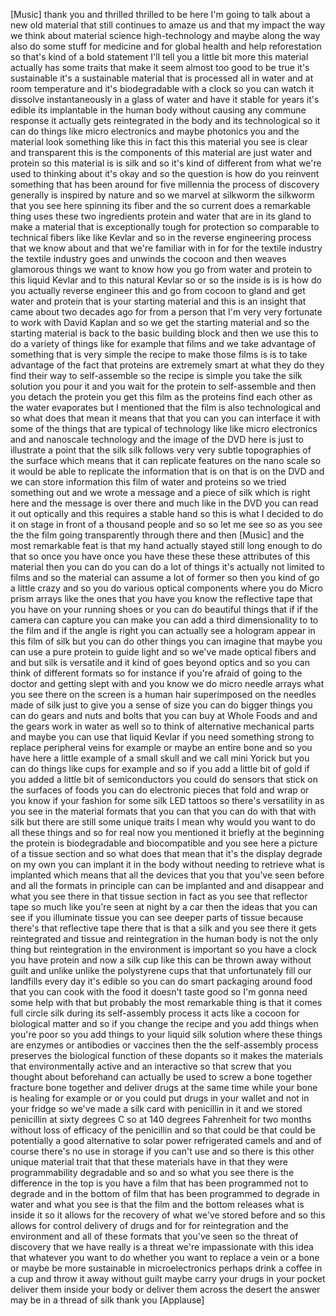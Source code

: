 
[Music]
thank you and thrilled thrilled to be
here I&#39;m going to talk about a new old
material that still continues to amaze
us and that my impact the way we think
about material science high-technology
and maybe along the way also do some
stuff for medicine and for global health
and help reforestation so that&#39;s kind of
a bold statement I&#39;ll tell you a little
bit more this material actually has some
traits that make it seem almost too good
to be true it&#39;s sustainable it&#39;s a
sustainable material that is processed
all in water and at room temperature and
it&#39;s biodegradable with a clock so you
can watch it dissolve instantaneously in
a glass of water and have it stable for
years it&#39;s edible its implantable in the
human body without causing any commune
response it actually gets reintegrated
in the body and its technological so it
can do things like micro electronics and
maybe photonics you and the material
look something like this in fact this
this material you see is clear and
transparent this is the components of
this material are just water and protein
so this material is is silk and so it&#39;s
kind of different from what we&#39;re used
to thinking about it&#39;s okay and so the
question is how do you reinvent
something that has been around for five
millennia the process of discovery
generally is inspired by nature and so
we marvel at silkworm the silkworm that
you see here spinning its fiber and the
so current does a remarkable thing uses
these two ingredients protein and water
that are in its gland to make a material
that is exceptionally tough for
protection so comparable to technical
fibers like like Kevlar and so in the
reverse engineering process that we know
about and that we&#39;re familiar with in
for for the textile industry the textile
industry goes and unwinds the cocoon and
then weaves glamorous things we want to
know how you go from water and protein
to this liquid Kevlar and to this
natural Kevlar so or so the inside is is
is how do you actually reverse engineer
this and go from cocoon to gland and get
water and protein that is your starting
material and this is an insight that
came about two decades ago for
from a person that I&#39;m very very
fortunate to work with David Kaplan and
so we get the starting material and so
the starting material is back to the
basic building block and then we use
this to do a variety of things like for
example that films and we take advantage
of something that is very simple the
recipe to make those films is is to take
advantage of the fact that proteins are
extremely smart at what they do they
find their way to self-assemble so the
recipe is simple you take the silk
solution you pour it and you wait for
the protein to self-assemble and then
you detach the protein you get this film
as the proteins find each other as the
water evaporates but I mentioned that
the film is also technological and so
what does that mean it means that that
you can you can interface it with some
of the things that are typical of
technology like like micro electronics
and and nanoscale technology and the
image of the DVD here is just to
illustrate a point that the silk silk
follows very very subtle topographies of
the surface which means that it can
replicate features on the nano scale so
it would be able to replicate the
information that is on that is on the
DVD and we can store information this
film of water and proteins so we tried
something out and we wrote a message and
a piece of silk which is right here and
the message is over there and much like
in the DVD you can read it out optically
and this requires a stable hand so this
is what I decided to do it on stage in
front of a thousand people and so so let
me see so as you see the the film going
transparently through there and then
[Music]
and the most remarkable feat is that my
hand actually stayed still long enough
to do that so once you have once you
have these these these attributes of
this material then you can do you can do
a lot of things it&#39;s actually not
limited to films and so the material can
assume a lot of former so then you kind
of go a little crazy and so you do
various optical components where you do
Micro prism arrays like the ones that
you have you know the reflective tape
that you have on your running shoes or
you can do beautiful things that if if
the camera can capture you can make you
can add a third dimensionality to to the
film and if the angle is right you can
actually see a hologram appear in this
film of silk but you can do other things
you can imagine that maybe you can use a
pure protein to guide light and so we&#39;ve
made optical fibers and and but silk is
versatile and it kind of goes beyond
optics and so you can think of different
formats so for instance if you&#39;re afraid
of going to the doctor and getting slept
with and you know we do micro needle
arrays what you see there on the screen
is a human hair superimposed on the
needles made of silk just to give you a
sense of size you can do bigger things
you can do gears and nuts and bolts that
you can buy at Whole Foods and and the
gears work in water as well so to think
of alternative mechanical parts and
maybe you can use that liquid Kevlar if
you need something strong to replace
peripheral veins for example or maybe an
entire bone and so you have here a
little example of a small skull and we
call mini Yorick but you can do things
like cups for example and so if you add
a little bit of gold if you added a
little bit of semiconductors you could
do sensors that stick on the surfaces of
foods you can do electronic pieces that
fold and wrap or you know if your
fashion for some silk LED tattoos
so there&#39;s versatility in as you see in
the material formats that you can that
you can do with that with silk but there
are still some unique traits I mean why
would you want to do all these things
and so for real now you mentioned it
briefly at the beginning the protein is
biodegradable and biocompatible and you
see here a picture of a tissue section
and so what does that mean that it&#39;s the
display degrade on my own
you can implant it in the body without
needing to retrieve what is implanted
which means that all the devices that
you that you&#39;ve seen before and all the
formats in principle can can be
implanted and and disappear and what you
see there in that tissue section in fact
as you see that reflector tape so much
like you&#39;re seen at night by a car then
the ideas that you can see if you
illuminate tissue you can see deeper
parts of tissue because there&#39;s that
reflective tape there that is that a
silk and you see there it gets
reintegrated and tissue and
reintegration in the human body is not
the only thing but reintegration in the
environment is important so you have a
clock you have protein and now a silk
cup like this can be thrown away without
guilt and unlike unlike the polystyrene
cups that that unfortunately fill our
landfills every day it&#39;s edible so you
can do smart packaging around food that
you can cook with the food it doesn&#39;t
taste good so I&#39;m gonna need some help
with that
but probably the most remarkable thing
is that it comes full circle silk during
its self-assembly process it acts like a
cocoon for biological matter and so if
you change the recipe and you add things
when you&#39;re poor so you add things to
your liquid silk solution where these
things are enzymes or antibodies or
vaccines then the the self-assembly
process preserves the biological
function of these dopants so it makes
the materials that environmentally
active and an interactive so that screw
that you thought about beforehand can
actually be used to screw a bone
together fracture bone together and
deliver drugs at the same time while
your bone is healing for example or or
you could put drugs in your wallet and
not in your fridge so we&#39;ve made a silk
card with penicillin in it and we stored
penicillin at sixty degrees C so at 140
degrees Fahrenheit for two months
without loss of efficacy of the
penicillin and so that could be
that could be potentially a good
alternative to solar power refrigerated
camels and and of course there&#39;s no use
in storage if you can&#39;t use and so there
is this other unique material trait that
that these materials have in that they
were programmability degradable and so
and so what you see there is the
difference in the top is you have a film
that has been programmed not to degrade
and in the bottom of film that has been
programmed to degrade in water and what
you see is that the film and the bottom
releases what is inside it so it allows
for the recovery of what we&#39;ve stored
before and so this allows for control
delivery of drugs and for for
reintegration and the environment and
all of these formats that you&#39;ve seen so
the threat of discovery that we have
really is a threat we&#39;re impassionate
with this idea that whatever you want to
do whether you want to replace a vein or
a bone or maybe be more sustainable in
microelectronics perhaps drink a coffee
in a cup and throw it away without guilt
maybe carry your drugs in your pocket
deliver them inside your body or deliver
them across the desert the answer may be
in a thread of silk thank you
[Applause]
